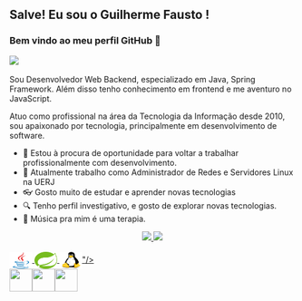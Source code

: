 ## Salve! Eu sou o Guilherme Fausto ! 
### Bem vindo ao meu perfil GitHub 👋
![](https://komarev.com/ghpvc/?username=guilhermefausto&color=blue)

Sou Desenvolvedor Web Backend, especializado em Java, Spring Framework. Além disso tenho conhecimento em frontend e me aventuro no JavaScript.

Atuo como profissional na área da Tecnologia da Informação desde 2010, sou apaixonado por tecnologia, principalmente em desenvolvimento de software.


- 🔭 Estou à procura de oportunidade para voltar a trabalhar profissionalmente com desenvolvimento.
- :muscle: Atualmente trabalho como Administrador de Redes e Servidores Linux na UERJ
- :eyeglasses: Gosto muito de estudar e aprender novas tecnologias
- :mag: Tenho perfil investigativo, e gosto de explorar novas tecnologias.
- :guitar: Música pra mim é uma terapia.

<div align="center">
    <a href="https://github.com/guilhermefausto">
    <img height="120em" src="https://github-readme-stats.vercel.app/api?username=guilhermefausto&show_icons=true&theme=dark&include_all_commits=true&count_private=true"/>
    <img height="120em" src="https://github-readme-stats.vercel.app/api/top-langs?username=guilhermefausto&theme=dark&layout=compact&langs_count=7"/>
</div>

<div style="display: inline_block"> <br>
    <img align="center" height="30" width="40" src="https://raw.githubusercontent.com/devicons/devicon/master/icons/java/java-original.svg"/>
    <img align="center" height="30" width="40" src="https://raw.githubusercontent.com/devicons/devicon/master/icons/spring/spring-original.svg"/>
    <img align="center" height="30" width="40" src="https://raw.githubusercontent.com/devicons/devicon/master/icons/linux/linux-original.svg"/>"/>
</div>
<img src="https://cdn.jsdelivr.net/gh/devicons/devicon/icons/linux/linux-original.svg" width="40" height="40" /><img src="https://cdn.jsdelivr.net/gh/devicons/devicon/icons/spring/spring-original.svg" width="40" height="40" /><img src="https://cdn.jsdelivr.net/gh/devicons/devicon/icons/java/java-original.svg" width="40" height="40" />
<!--

 

**guilhermefausto/guilhermefausto** is a ✨ _special_ ✨ repository because its `README.md` (this file) appears on your GitHub profile.


- 🌱 I’m currently learning ...
- 👯 I’m looking to collaborate on ...
- 🤔 I’m looking for help with ...
- 💬 Ask me about ...
- 📫 How to reach me: ...
- 😄 Pronouns: ...
- ⚡ Fun fact: ...
-->
